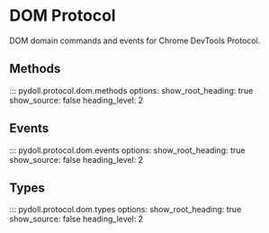 # DOM Protocol

DOM domain commands and events for Chrome DevTools Protocol.

## Methods

::: pydoll.protocol.dom.methods
    options:
      show_root_heading: true
      show_source: false
      heading_level: 2

## Events

::: pydoll.protocol.dom.events
    options:
      show_root_heading: true
      show_source: false
      heading_level: 2

## Types

::: pydoll.protocol.dom.types
    options:
      show_root_heading: true
      show_source: false
      heading_level: 2
